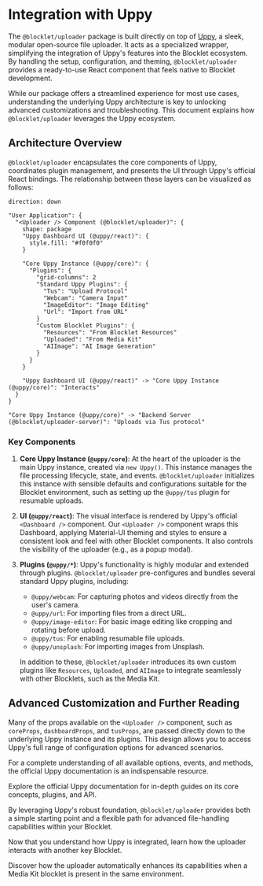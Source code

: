 # Integration with Uppy

The `@blocklet/uploader` package is built directly on top of [Uppy](https://uppy.io/), a sleek, modular open-source file uploader. It acts as a specialized wrapper, simplifying the integration of Uppy's features into the Blocklet ecosystem. By handling the setup, configuration, and theming, `@blocklet/uploader` provides a ready-to-use React component that feels native to Blocklet development.

While our package offers a streamlined experience for most use cases, understanding the underlying Uppy architecture is key to unlocking advanced customizations and troubleshooting. This document explains how `@blocklet/uploader` leverages the Uppy ecosystem.

## Architecture Overview

`@blocklet/uploader` encapsulates the core components of Uppy, coordinates plugin management, and presents the UI through Uppy's official React bindings. The relationship between these layers can be visualized as follows:

```d2
direction: down

"User Application": {
  "<Uploader /> Component (@blocklet/uploader)": {
    shape: package
    "Uppy Dashboard UI (@uppy/react)": {
      style.fill: "#f0f0f0"
    }

    "Core Uppy Instance (@uppy/core)": {
      "Plugins": {
        "grid-columns": 2
        "Standard Uppy Plugins": {
          "Tus": "Upload Protocol"
          "Webcam": "Camera Input"
          "ImageEditor": "Image Editing"
          "Url": "Import from URL"
        }
        "Custom Blocklet Plugins": {
          "Resources": "From Blocklet Resources"
          "Uploaded": "From Media Kit"
          "AIImage": "AI Image Generation"
        }
      }
    }

    "Uppy Dashboard UI (@uppy/react)" -> "Core Uppy Instance (@uppy/core)": "Interacts"
  }
}

"Core Uppy Instance (@uppy/core)" -> "Backend Server (@blocklet/uploader-server)": "Uploads via Tus protocol"
```

### Key Components

1.  **Core Uppy Instance (`@uppy/core`)**: At the heart of the uploader is the main Uppy instance, created via `new Uppy()`. This instance manages the file processing lifecycle, state, and events. `@blocklet/uploader` initializes this instance with sensible defaults and configurations suitable for the Blocklet environment, such as setting up the `@uppy/tus` plugin for resumable uploads.

2.  **UI (`@uppy/react`)**: The visual interface is rendered by Uppy's official `<Dashboard />` component. Our `<Uploader />` component wraps this Dashboard, applying Material-UI theming and styles to ensure a consistent look and feel with other Blocklet components. It also controls the visibility of the uploader (e.g., as a popup modal).

3.  **Plugins (`@uppy/*`)**: Uppy's functionality is highly modular and extended through plugins. `@blocklet/uploader` pre-configures and bundles several standard Uppy plugins, including:
    *   `@uppy/webcam`: For capturing photos and videos directly from the user's camera.
    *   `@uppy/url`: For importing files from a direct URL.
    *   `@uppy/image-editor`: For basic image editing like cropping and rotating before upload.
    *   `@uppy/tus`: For enabling resumable file uploads.
    *   `@uppy/unsplash`: For importing images from Unsplash.

    In addition to these, `@blocklet/uploader` introduces its own custom plugins like `Resources`, `Uploaded`, and `AIImage` to integrate seamlessly with other Blocklets, such as the Media Kit.

## Advanced Customization and Further Reading

Many of the props available on the `<Uploader />` component, such as `coreProps`, `dashboardProps`, and `tusProps`, are passed directly down to the underlying Uppy instance and its plugins. This design allows you to access Uppy's full range of configuration options for advanced scenarios.

For a complete understanding of all available options, events, and methods, the official Uppy documentation is an indispensable resource.

<x-card data-title="Uppy Documentation" data-icon="lucide:book-open" data-href="https://uppy.io/docs/" data-cta="Read the Docs">
  Explore the official Uppy documentation for in-depth guides on its core concepts, plugins, and API.
</x-card>

By leveraging Uppy's robust foundation, `@blocklet/uploader` provides both a simple starting point and a flexible path for advanced file-handling capabilities within your Blocklet.

Now that you understand how Uppy is integrated, learn how the uploader interacts with another key Blocklet.

<x-card data-title="Next: Integration with Media Kit" data-href="/concepts/media-kit-integration" data-icon="lucide:arrow-right" data-horizontal="true">
  Discover how the uploader automatically enhances its capabilities when a Media Kit blocklet is present in the same environment.
</x-card>